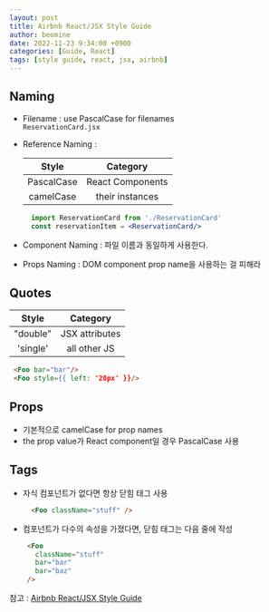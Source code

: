 ```yaml
---
layout: post
title: Airbnb React/JSX Style Guide
author: beomine
date: 2022-11-23 9:34:00 +0900
categories: [Guide, React]
tags: [style guide, react, jsx, airbnb]
---
```


## Naming
- Filename : use PascalCase for filenames  
  `ReservationCard.jsx`
- Reference Naming : 

  |Style|Category|
  |:------:|:---:|
  | PascalCase | React Components |
  | camelCase | their instances |

  ``` jsx 
    import ReservationCard from './ReservationCard'
    const reservationItem = <ReservationCard/> 
  ```
  
- Component Naming : 파일 이름과 동일하게 사용한다.
- Props Naming : DOM component prop name을 사용하는 걸 피해라

## Quotes
     
  |Style|Category|
  |:------:|:---:|
  |"double"| JSX attributes|
  |'single'| all other JS|
      
  ``` html 
   <Foo bar="bar"/>
   <Foo style={{ left: '20px' }}/>
  ```


## Props 
-  기본적으로 camelCase for prop names
-  the prop value가 React component일 경우 PascalCase 사용

## Tags
- 자식 컴포넌트가 없다면 항상 닫힘 태그 사용  
  
  ``` html
    <Foo className="stuff" />
  ```
- 컴포넌트가 다수의 속성을 가졌다면, 닫힘 태그는 다음 줄에 작성  
  
  ``` html
   <Foo 
     className="stuff"
     bar="bar"
     bar="baz"
   />
  ```


참고 : [Airbnb React/JSX Style Guide](https://github.com/apple77y/javascript/tree/master/react)